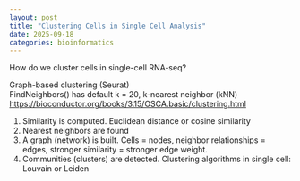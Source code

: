 ```yaml
---
layout: post
title: "Clustering Cells in Single Cell Analysis"
date: 2025-09-18
categories: bioinformatics
---
```

How do we cluster cells in single-cell RNA-seq?  

Graph-based clustering (Seurat)  
FindNeighbors() has default k = 20, k-nearest neighbor (kNN)  
https://bioconductor.org/books/3.15/OSCA.basic/clustering.html  
1. Similarity is computed. Euclidean distance or cosine similarity  
2. Nearest neighbors are found
3. A graph (network) is built. Cells = nodes, neighbor relationships = edges, stronger similarity = stronger edge weight.  
4. Communities (clusters) are detected. Clustering algorithms in single cell: Louvain or Leiden

